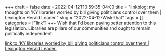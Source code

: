 +++draft = falsedate = 2022-04-12T10:59:35-04:00title = "linkblog: my thoughts on 'KY libraries worried by bill giving politicians control over them | Lexington Herald Leader'"slug = "2022-04-12-Wish-that"tags = []categories = ["link"]+++Wish that I'd been paying better attention to this legislation. Libraries are pillars of our communities and ought to remain politically independent. [link to 'KY libraries worried by bill giving politicians control over them | Lexington Herald Leader'](https://www.kentucky.com/news/politics-government/article260128950.html)